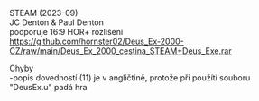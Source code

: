 STEAM (2023-09)
<br/>
JC Denton & Paul Denton
<br/>
podporuje 16:9 HOR+ rozlišení
<br/>
https://github.com/hornster02/Deus_Ex-2000-CZ/raw/main/Deus_Ex_2000_cestina_STEAM+Deus_Exe.rar

Chyby
<br/>
-popis dovedností (11) je v angličtině, protože při použítí souboru "DeusEx.u" padá hra
